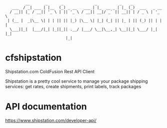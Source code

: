 ```
         __       _      _              _          _    _               
   ___  / _| ___ | |__  (_) _ __   ___ | |_  __ _ | |_ (_)  ___   _ __  
  / __|| |_ / __|| '_ \ | || '_ \ / __|| __|/ _` || __|| | / _ \ | '_ \ 
 | (__ |  _|\__ \| | | || || |_) |\__ \| |_| (_| || |_ | || (_) || | | |
  \___||_|  |___/|_| |_||_|| .__/ |___/ \__|\__,_| \__||_| \___/ |_| |_|
                           |_|                                          
```
# cfshipstation
Shipstation.com ColdFusion Rest API Client

Shipstation is a pretty cool service to manage your package shipping services: get rates, create shipments, print labels, track packages

# API documentation
https://www.shipstation.com/developer-api/

